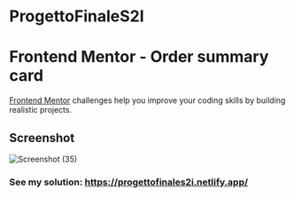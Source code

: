 # ProgettoFinaleS2I


# Frontend Mentor - Order summary card



[Frontend Mentor](https://www.frontendmentor.io) challenges help you improve your coding skills by building realistic projects.




## Screenshot

![Screenshot (35)](https://user-images.githubusercontent.com/85753606/142200114-941f479b-a046-455f-a141-fdb530ee5de2.png)






### See my solution: https://progettofinales2i.netlify.app/
